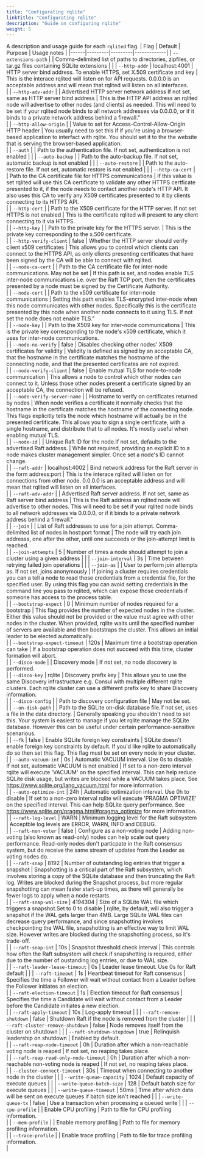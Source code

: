 ```yaml
---
title: "Configurating rqlite"
linkTitle: "Configurating rqlite"
description: "Guide on configuring rqlite"
weight: 5
---
```

A description and usage guide for each `rqlited` flag.
| Flag | Default | Purpose | Usage notes |
|------|---------|---------|-------------|
| `--extensions-path` |  | Comma-delimited list of paths to directories, zipfiles, or tar.gz files containing SQLite extensions |  |
| `--http-addr` | localhost:4001 | HTTP server bind address. To enable HTTPS, set X.509 certificate and key | This is the interace rqlited will listen on for API requests. 0.0.0.0 is an acceptable address and will mean that rqlited will listen on all interfaces.<br> |
| `--http-adv-addr` |  | Advertised HTTP server network address If not set, same as HTTP server bind address | This is the HTTP API address an rqlited node will advertise to other nodes (and clients) as needed. This will need to be set if your rqlited node binds to all network addresses via 0.0.0.0, or if it binds to a private network address behind a firewall."<br> |
| `--http-allow-origin` |  | Value to set for Access-Control-Allow-Origin HTTP header | You usually need to set this if if you're using a browser-based application to interfact with rqlite. You should set it to the the website that is serving the browser-based application.<br> |
| `--auth` |  | Path to the authentication file. If not set, authentication is not enabled |  |
| `--auto-backup` |  | Path to the auto-backup file. If not set, automatic backup is not enabled |  |
| `--auto-restore` |  | Path to the auto-restore file. If not set, automatic restore is not enabled |  |
| `--http-ca-cert` |  | Path to the CA certificate file for HTTPS communications | If this value is set rqlited will use this CA certificate to validate any other HTTPS certficate presented to it, if the node needs to contact another node's HTTP API. It also uses this CA to verify any X509 certificates presented to it by clients connecting to its HTTPS API.<br> |
| `--http-cert` |  | Path to the X509 certificate for the HTTP server. If not set HTTPS is not enabled | This is the certificate rqlited will present to any client connecting to it via HTTPS.<br> |
| `--http-key` |  | Path to the private key for the HTTPS server. | This is the private key corresponding to the x.509 certificate.<br> |
| `--http-verify-client` | false | Whether the HTTP server should verify client x509 certificates | This allows you to control which clients can connect to the HTTPS API, as only clients presenting certificates that have been signed by the CA will be able to connect with rqlited.<br> |
| `--node-ca-cert` |  | Path to the CA certificate file for inter-node communications. May not be set | If this path is set, and nodes enable TLS inter-node communications i.e. over the Raft TCP port, then the certificates presented by a node must be signed by the Certificate Authority.<br> |
| `--node-cert` |  | Path to the x509 certificate for inter-node communications | Setting this path enables TLS-encrypted inter-node when this node communicates with other nodes. Specifically this is the certificate presented by this node when another node connects to it using TLS. If not set the node does not enable TLS."<br> |
| `--node-key` |  | Path to the X509 key for inter-node communications | This is the private key corresponding to the node's x509 certificate, which it uses for inter-node communications.<br> |
| `--node-no-verify` | false | Disables checking other nodes' X509 certificates for validity | Validity is defined as signed by an acceptable CA, that the hostname in the certificate matches the hostname of the connecting node, and that the presented certificates are not expired.<br> |
| `--node-verify-client` | false | Enable mutual TLS for node-to-node communication | This allows a node to control which other nodes can connect to it. Unless those other nodes present a certificate signed by an acceptable CA, the connection will be refused.<br> |
| `--node-verify-server-name` |  | Hostname to verify on certificates returned by nodes | When node verifies a certificate it normally checks that the hostname in the certificate matches the hostname of the connecting node. This flags explicitly tells the node which hostname will actually be in the presented certificate. This allows you to sign a single certificate, with a single hostname, and distribute that to all nodes. It's mostly useful when enabling mutual TLS.<br> |
| `--node-id` |  | Unique Raft ID for the node.If not set, defaults to the advertised Raft address. | While not required, providing an explicit ID to a node makes cluster management simpler. Once set a node's ID cannot change.<br> |
| `--raft-addr` | localhost:4002 | Bind network address for the Raft server in the form address:port | This is the interace rqlited will listen on for connections from other node. 0.0.0.0 is an acceptable address and will mean that rqlited will listen on all interfaces.<br> |
| `--raft-adv-addr` |  | Advertised Raft server address. If not set, same as Raft server bind address | This is the Raft address an rqlited node will advertise to other nodes. This will need to be set if your rqlited node binds to all network addresses via 0.0.0.0, or if it binds to a private network address behind a firewall."<br> |
| `--join` |  | List of Raft addresses to use for a join attempt. Comma-delimited list of nodes in host:port format | The node will try each join addresss, one after the other, until one succeeds or the join-attempt limit is reached.<br> |
| `--join-attempts` | 5 | Number of times a node should attempt to join a cluster using a given address |  |
| `--join-interval` | 3s | Time between retrying failed join operations |  |
| `--join-as` |  | User to perform join attempts as. If not set, joins anonymously | If joining a cluster requires credentials you can a tell a node to read those credentials from a credential file, for the specified user. By using this flag you can avoid setting credentials in the command line you pass to rqlited, which can expose those credentials if someone has access to the process table.<br> |
| `--bootstrap-expect` | 0 | Minimum number of nodes required for a bootstrap | This flag provides the number of expected nodes in the cluster. Either this value should not be provided or the value must agree with other nodes in the cluster. When provided, rqlite waits until the specified number of servers are available and then bootstraps the cluster. This allows an initial leader to be elected automatically.<br> |
| `--bootstrap-expect-timeout` | 120s | Maximum time a bootstrap operation can take | If a bootstrap operation does not succeed with this time, cluster formation will abort.<br> |
| `--disco-mode` |  | Discovery mode | If not set, no node discovery is performed.<br> |
| `--disco-key` | rqlite | Discovery prefix key | This allows you to use the same Discovery infrastructure e.g. Consul with multiple different rqlite clusters. Each rqlite cluster can use a different prefix key to share Discovery information.<br> |
| `--disco-config` |  | Path to discovery configuration file | May not be set.<br> |
| `--on-disk-path` |  | Path to the SQLite on-disk database file.If not set, uses a file in the data directory. | Generally speaking you shouldn't need to set this. Your system is easiest to manage if you let rqlite manage the SQLite database. However this can be useful under certain performance-sensitive scenarious.<br> |
| `--fk` | false | Enable SQLite foreign key constraints | SQLite doesn't enable foreign key constraints by default. If you'd like rqlite to automatically do so then set this flag. This flag must be set on every node in your cluster.<br> |
| `--auto-vacuum-int` | 0s | Automatic VACUUM interval. Use 0s to disable. If not set, automatic VACUUM is not enabled | If set to a non-zero interval rqlite will execute 'VACUUM' on the specified interval. This can help reduce SQLite disk usage, but writes are blocked while a VACUUM takes place. See https://www.sqlite.org/lang_vacuum.html for more information.<br> |
| `--auto-optimize-int` | 24h | Automatic optimization interval. Use 0h to disable | If set to a non-zero interval rqlite will execute 'PRAGMA OPTIMIZE' on the specified interval. This can help SQLite query performance. See https://www.sqlite.org/pragma.html#pragma_optimize for more information.<br> |
| `--raft-log-level` | WARN | Minimum logging level for the Raft subsystem | Acceptble log levels are ERROR, WARN, INFO and DEBUG.<br> |
| `--raft-non-voter` | false | Configure as a non-voting node | Adding non-voting (also known as read-only) nodes can help scale out query performance. Read-only nodes don't particpate in the Raft consensus system, but do receive the same stream of updates from the Leader as voting nodes do.<br> |
| `--raft-snap` | 8192 | Number of outstanding log entries that trigger a snapshot | Snapshotting is a critical part of the Raft subsystem, which involves storing a copy of the SQLite database and then truncating the Raft log. Writes are blocked during the Snapshot process, but more regular snapshotting can mean faster start-up times, as there will generally be fewer logs to apply when a node restarts.<br> |
| `--raft-snap-wal-size` | 4194304 | Size of a SQLite WAL file which triggers a snapshot.Set to 0 to disable | rqlite, by default, will also trigger a snapshot if the WAL gets larger than 4MB. Large SQLite WAL files can decrease query performance, and since snapshotting involves checkpointing the WAL file, snapshotting is an effective way to limit WAL size. However writes are blocked during the snapshotting process, so it's trade-off.<br> |
| `--raft-snap-int` | 10s | Snapshot threshold check interval | This controls how often the Raft subsystem will check if snapshotting is required, either due to the number of oustanding log entries, or due to WAL size.<br> |
| `--raft-leader-lease-timeout` | 0s | Leader lease timeout. Use 0s for Raft default |  |
| `--raft-timeout` | 1s | Heartbeat timeout for Raft consensus | Specifies the time a Follower will wait without contact from a Leader before the Follower initiates an election.<br> |
| `--raft-election-timeout` | 1s | Election timeout for Raft consensus | Specifies the time a Candidate will wait without contact from a Leader before the Candidate initiates a new election.<br> |
| `--raft-apply-timeout` | 10s | Log-apply timeout |  |
| `--raft-remove-shutdown` | false | Shutdown Raft if the node is removed from the cluster |  |
| `--raft-cluster-remove-shutdown` | false | Node removes itself from the cluster on shutdown |  |
| `--raft-shutdown-stepdown` | true | Relinquish leadership on shutdown | Enabled by default.<br> |
| `--raft-reap-node-timeout` | 0h | Duration after which a non-reachable voting node is reaped | If not set, no reaping takes place.<br> |
| `--raft-reap-read-only-node-timeout` | 0h | Duration after which a non-reachable non-voting node is reaped | If not set, no reaping takes place.<br> |
| `--cluster-connect-timeout` | 30s | Timeout when connecting to another node in the cluster |  |
| `--write-queue-capacity` | 1024 | Default capacity of execute queues |  |
| `--write-queue-batch-size` | 128 | Default batch size for execute queues |  |
| `--write-queue-timeout` | 50ms | Time after which data will be sent on execute queues if batch size isn't reached |  |
| `--write-queue-tx` | false | Use a transaction when processing a queued write |  |
| `--cpu-profile` |  | Enable CPU profiling | Path to file for CPU profiling information.<br> |
| `--mem-profile` |  | Enable memory profiling | Path to file for memory profiling information.<br> |
| `--trace-profile` |  | Enable trace profiling | Path to file for trace profiling information.<br> |